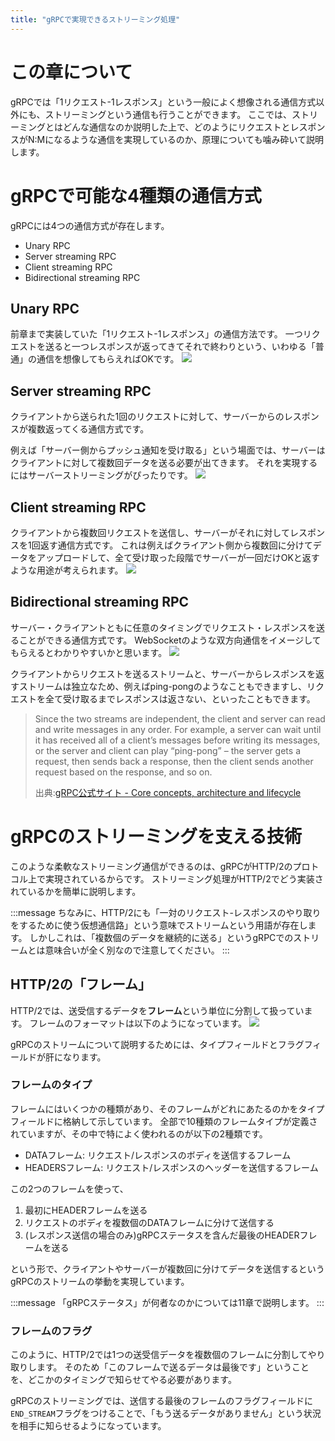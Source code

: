 ```yaml
---
title: "gRPCで実現できるストリーミング処理"
---
```

# この章について
gRPCでは「1リクエスト-1レスポンス」という一般によく想像される通信方式以外にも、ストリーミングという通信も行うことができます。
ここでは、ストリーミングとはどんな通信なのか説明した上で、どのようにリクエストとレスポンスがN:Mになるような通信を実現しているのか、原理についても噛み砕いて説明します。

# gRPCで可能な4種類の通信方式
gRPCには4つの通信方式が存在します。
- Unary RPC
- Server streaming RPC
- Client streaming RPC
- Bidirectional streaming RPC

## Unary RPC
前章まで実装していた「1リクエスト-1レスポンス」の通信方法です。
一つリクエストを送ると一つレスポンスが返ってきてそれで終わりという、いわゆる「普通」の通信を想像してもらえればOKです。
![](https://storage.googleapis.com/zenn-user-upload/d61c97eab65e-20220610.png)

## Server streaming RPC
クライアントから送られた1回のリクエストに対して、サーバーからのレスポンスが複数返ってくる通信方式です。

例えば「サーバー側からプッシュ通知を受け取る」という場面では、サーバーはクライアントに対して複数回データを送る必要が出てきます。
それを実現するにはサーバーストリーミングがぴったりです。
![](https://storage.googleapis.com/zenn-user-upload/81cffca3f96e-20220610.png)

## Client streaming RPC
クライアントから複数回リクエストを送信し、サーバーがそれに対してレスポンスを1回返す通信方式です。
これは例えばクライアント側から複数回に分けてデータをアップロードして、全て受け取った段階でサーバーが一回だけOKと返すような用途が考えられます。
![](https://storage.googleapis.com/zenn-user-upload/8b638efce2f7-20220610.png)

## Bidirectional streaming RPC
サーバー・クライアントともに任意のタイミングでリクエスト・レスポンスを送ることができる通信方式です。
WebSocketのような双方向通信をイメージしてもらえるとわかりやすいかと思います。
![](https://storage.googleapis.com/zenn-user-upload/34cbf0f187c5-20220611.png)

クライアントからリクエストを送るストリームと、サーバーからレスポンスを返すストリームは独立なため、例えばping-pongのようなこともできますし、リクエストを全て受け取るまでレスポンスは返さない、といったこともできます。

> Since the two streams are independent, the client and server can read and write messages in any order.
> For example, a server can wait until it has received all of a client’s messages before writing its messages, or the server and client can play “ping-pong” – the server gets a request, then sends back a response, then the client sends another request based on the response, and so on.
>
> 出典:[gRPC公式サイト - Core concepts, architecture and lifecycle](https://grpc.io/docs/what-is-grpc/core-concepts/)









# gRPCのストリーミングを支える技術
このような柔軟なストリーミング通信ができるのは、gRPCがHTTP/2のプロトコル上で実現されているからです。
ストリーミング処理がHTTP/2でどう実装されているかを簡単に説明します。

:::message
ちなみに、HTTP/2にも「一対のリクエスト-レスポンスのやり取りをするために使う仮想通信路」という意味でストリームという用語が存在します。
しかしこれは、「複数個のデータを継続的に送る」というgRPCでのストリームとは意味合いが全く別なので注意してください。
:::

## HTTP/2の「フレーム」
HTTP/2では、送受信するデータを**フレーム**という単位に分割して扱っています。
フレームのフォーマットは以下のようになっています。
![](https://storage.googleapis.com/zenn-user-upload/9baa38f6b0f3-20220611.png)

gRPCのストリームについて説明するためには、タイプフィールドとフラグフィールドが肝になります。

### フレームのタイプ
フレームにはいくつかの種類があり、そのフレームがどれにあたるのかをタイプフィールドに格納して示しています。
全部で10種類のフレームタイプが定義されていますが、その中で特によく使われるのが以下の2種類です。
- DATAフレーム: リクエスト/レスポンスのボディを送信するフレーム
- HEADERSフレーム: リクエスト/レスポンスのヘッダーを送信するフレーム

この2つのフレームを使って、
1. 最初にHEADERフレームを送る
2. リクエストのボディを複数個のDATAフレームに分けて送信する
3. (レスポンス送信の場合のみ)gRPCステータスを含んだ最後のHEADERフレームを送る

という形で、クライアントやサーバーが複数回に分けてデータを送信するというgRPCのストリームの挙動を実現しています。

:::message
「gRPCステータス」が何者なのかについては11章で説明します。
:::

### フレームのフラグ
このように、HTTP/2では1つの送受信データを複数個のフレームに分割してやり取りします。
そのため「このフレームで送るデータは最後です」ということを、どこかのタイミングで知らせてやる必要があります。

gRPCのストリーミングでは、送信する最後のフレームのフラグフィールドに`END_STREAM`フラグをつけることで、「もう送るデータがありません」という状況を相手に知らせるようになっています。

